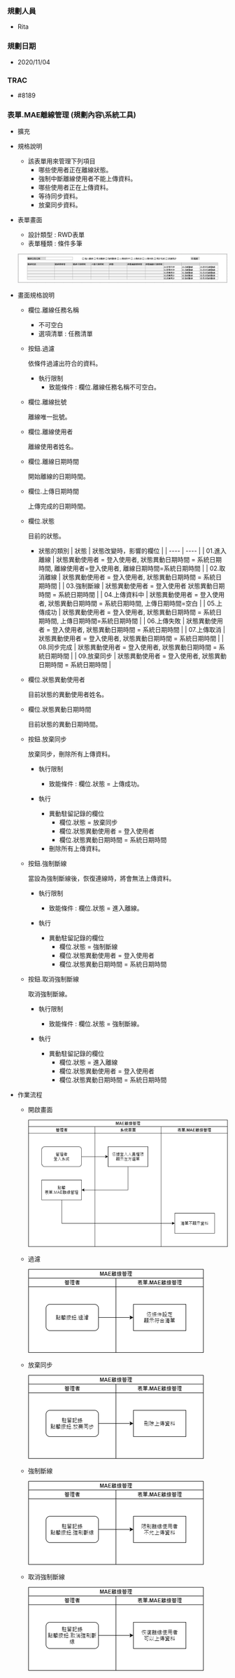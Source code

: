 ### <div id="user">規劃人員</div>
* Rita

### <div id="updatedate">規劃日期</div>
* 2020/11/04

### <div id="trac">TRAC</div>
* #8189

### <div id="utl_1">表單.MAE離線管理 <path>(規劃內容\系統工具)</path></div>
* 擴充
* 規格說明
    * 該表單用來管理下列項目
        * 哪些使用者正在離線狀態。
        * 強制中斷離線使用者不能上傳資料。
        * 哪些使用者正在上傳資料。
        * 等待同步資料。
        * 放棄同步資料。

* 表單畫面
    * 設計類型 : RWD表單
    * 表單種類 : 條件多筆 

    ![表單_MAE離線管理_表單畫面]

* 畫面規格說明

    * 欄位.離線任務名稱 
        * 不可空白
        * 選項清單 : 任務清單

    * 按鈕.過濾

        依條件過濾出符合的資料。

	    * 執行限制
		    * 致能條件 : 欄位.離線任務名稱不可空白。

    * 欄位.離線批號

        離線唯一批號。

    * 欄位.離線使用者

        離線使用者姓名。

    * 欄位.離線日期時間

        開始離線的日期時間。

    * 欄位.上傳日期時間

        上傳完成的日期時間。

    * 欄位.狀態 

        目前的狀態。

        * 狀態的類別
            | 狀態 | 狀態改變時，影響的欄位 |
            | ---- | ---- |
            | 01.進入離線 | 狀態異動使用者 = 登入使用者, 狀態異動日期時間 = 系統日期時間, 離線使用者=登入使用者, 離線日期時間=系統日期時間 |
            | 02.取消離線 |	狀態異動使用者 = 登入使用者, 狀態異動日期時間 = 系統日期時間 |
            | 03.強制斷線 |	狀態異動使用者 = 登入使用者 狀態異動日期時間 = 系統日期時間 |
            | 04.上傳資料中 | 狀態異動使用者 = 登入使用者, 狀態異動日期時間 = 系統日期時間, 上傳日期時間=空白 |
            | 05.上傳成功 | 狀態異動使用者 = 登入使用者, 狀態異動日期時間 = 系統日期時間, 上傳日期時間=系統日期時間 |
            | 06.上傳失敗 |	狀態異動使用者 = 登入使用者, 狀態異動日期時間 = 系統日期時間 |
            | 07.上傳取消 | 狀態異動使用者 = 登入使用者, 狀態異動日期時間 = 系統日期時間 |
            | 08.同步完成 | 狀態異動使用者 = 登入使用者, 狀態異動日期時間 = 系統日期時間 |
            | 09.放棄同步 | 狀態異動使用者 = 登入使用者, 狀態異動日期時間 = 系統日期時間 |

    * 欄位.狀態異動使用者

        目前狀態的異動使用者姓名。

    * 欄位.狀態異動日期時間	

        目前狀態的異動日期時間。

    * 按鈕.放棄同步

        放棄同步，刪除所有上傳資料。

	    * 執行限制
		    * 致能條件 : 欄位.狀態 = 上傳成功。

        * 執行
            * 異動駐留記錄的欄位
                * 欄位.狀態 = 放棄同步
                * 欄位.狀態異動使用者 = 登入使用者
                * 欄位.狀態異動日期時間 = 系統日期時間
            * 刪除所有上傳資料。
														
    * 按鈕.強制斷線

        當設為強制斷線後，恢復連線時，將會無法上傳資料。

	    * 執行限制													
		    * 致能條件 : 欄位.狀態 = 進入離線。

        * 執行
            * 異動駐留記錄的欄位
                * 欄位.狀態 = 強制斷線
                * 欄位.狀態異動使用者 = 登入使用者
                * 欄位.狀態異動日期時間 = 系統日期時間

    * 按鈕.取消強制斷線

        取消強制斷線。

	    * 執行限制
		    * 致能條件 : 欄位.狀態 = 強制斷線。
														
	    * 執行
            * 異動駐留記錄的欄位
                * 欄位.狀態 = 進入離線
                * 欄位.狀態異動使用者 = 登入使用者
                * 欄位.狀態異動日期時間 = 系統日期時間

* 作業流程
    * 開啟畫面

        ![表單_MAE離線管理_開啟畫面]

    * 過濾

        ![表單_MAE離線管理_過濾]

    * 放棄同步

        ![表單_MAE離線管理_放棄同步]

    * 強制斷線

        ![表單_MAE離線管理_強制斷線]

    * 取消強制斷線

        ![表單_MAE離線管理_取消強制斷線]


[表單_MAE離線管理_表單畫面]:attachment/表單_MAE離線管理_表單畫面.png "表單_MAE離線管理_表單畫面"
[表單_MAE離線管理_開啟畫面]:attachment/表單_MAE離線管理_開啟畫面.png "表單_MAE離線管理_開啟畫面"
[表單_MAE離線管理_過濾]:attachment/表單_MAE離線管理_過濾.png "表單_MAE離線管理_過濾"
[表單_MAE離線管理_放棄同步]:attachment/表單_MAE離線管理_放棄同步.png "表單_MAE離線管理_放棄同步"
[表單_MAE離線管理_強制斷線]:attachment/表單_MAE離線管理_強制斷線.png "表單_MAE離線管理_強制斷線"
[表單_MAE離線管理_取消強制斷線]:attachment/表單_MAE離線管理_取消強制斷線.png "表單_MAE離線管理_取消強制斷線"

